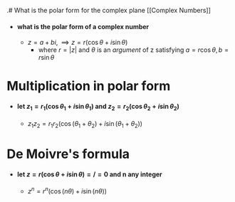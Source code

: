 .# What is the polar form for the complex plane [[Complex Numbers]]
- #### what is the polar form of a complex number 
	- $z=a+bi,\implies z=r(\cos \theta+i\sin \theta)$ 
		- where $r=|z|$ and $\theta$ is an *argument* of z satisfying $a=r\cos \theta,b=r\sin \theta$ 

# Multiplication in polar form 
- #### let $z_{1}=r_{1}(\cos \theta_{1}+i\sin \theta_{1})$ and $z_{2}=r_{2}(\cos \theta_{2}+i\sin \theta_{2})$
	- $z_{1}z_{2}=r_{1}r_{2}(\cos(\theta_{1}+\theta_{2})+i\sin (\theta_{1}+\theta_{2}))$

# De Moivre's formula
- #### let $z=r(\cos \theta+i\sin \theta)=/=0$ and n any integer
	- $z^{n}=r^{n}(\cos(n\theta)+i\sin(n\theta))$
